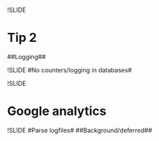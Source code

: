 !SLIDE
# Tip 2 #
##Logging##

!SLIDE
#No counters/logging in databases#

!SLIDE
# Google analytics #

!SLIDE
#Parse logfiles#
##Background/deferred##